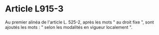 # Article L915-3

Au premier alinéa de l'article L. 525-2, après les mots " au droit fixe ", sont ajoutés les mots : " selon les modalités en vigueur localement ".
